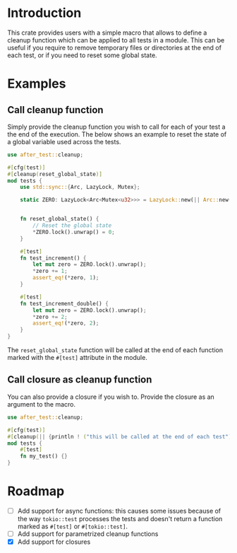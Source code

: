 # Introduction

This crate provides users with a simple macro that allows to define a cleanup function which can be
applied to all tests in a module. This can be useful if you require to remove temporary files or directories
at the end of each test, or if you need to reset some global state.

# Examples

## Call cleanup function

Simply provide the cleanup function you wish to call for each of your test a the end of the execution. The below
shows an example to reset the state of a global variable used across the tests.

```rust
use after_test::cleanup;

#[cfg(test)]
#[cleanup(reset_global_state)]
mod tests {
    use std::sync::{Arc, LazyLock, Mutex};

    static ZERO: LazyLock<Arc<Mutex<u32>>> = LazyLock::new(|| Arc::new(Mutex::new(0)));


    fn reset_global_state() {
        // Reset the global state
        *ZERO.lock().unwrap() = 0;
    }

    #[test]
    fn test_increment() {
        let mut zero = ZERO.lock().unwrap();
        *zero += 1;
        assert_eq!(*zero, 1);
    }

    #[test]
    fn test_increment_double() {
        let mut zero = ZERO.lock().unwrap();
        *zero += 2;
        assert_eq!(*zero, 2);
    }
}
```

The `reset_global_state` function will be called at the end of each function marked with the `#[test]` attribute in the
module.

## Call closure as cleanup function

You can also provide a closure if you wish to. Provide the closure as an argument to the macro.

```rust
use after_test::cleanup;

#[cfg(test)]
#[cleanup(|| {println ! ("this will be called at the end of each test")})]
mod tests {
    #[test]
    fn my_test() {}
}

```

# Roadmap

- [ ] Add support for async functions: this causes some issues because of the way `tokio::test` processes the tests and
  doesn't return a function marked as `#[test]` or `#[tokio::test]`.
- [ ] Add support for parametrized cleanup functions
- [x] Add support for closures